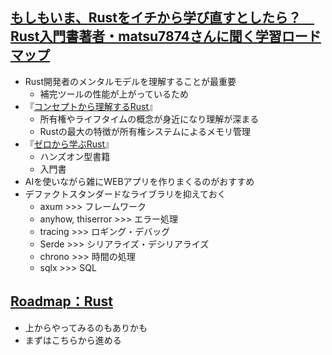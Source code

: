 
## [もしもいま、Rustをイチから学び直すとしたら？　Rust入門書著者・matsu7874さんに聞く学習ロードマップ](https://findy-code.io/engineer-lab/techtensei-matsu7874)
- Rust開発者のメンタルモデルを理解することが最重要
	- 補完ツールの性能が上がっているため
- 『[コンセプトから理解するRust](https://gihyo.jp/book/2022/978-4-297-12562-2)』
	- 所有権やライフタイムの概念が身近になり理解が深まる
	- Rustの最大の特徴が所有権システムによるメモリ管理
- 『[ゼロから学ぶRust](https://www.kspub.co.jp/book/detail/5301951.html)』
	- ハンズオン型書籍
	- 入門書
- AIを使いながら雑にWEBアプリを作りまくるのがおすすめ
- デファクトスタンダードなライブラリを抑えておく
	- axum >>> フレームワーク
	- anyhow, thiserror >>> エラー処理
	- tracing >>> ロギング・デバッグ
	- Serde >>> シリアライズ・デシリアライズ
	- chrono >>> 時間の処理
	- sqlx >>> SQL

## [Roadmap：Rust](https://roadmap.sh/rust)

- 上からやってみるのもありかも
- まずはこちらから進める